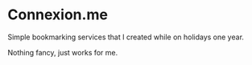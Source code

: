 Connexion.me
========

Simple bookmarking services that I created while on holidays one year.

Nothing fancy, just works for me.